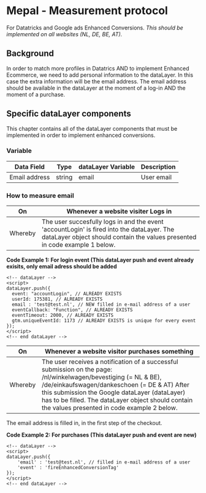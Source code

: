 # Mepal - Measurement protocol
For Datatricks and Google ads Enhanced Conversions. *This should be implemented on all websites (NL, DE, BE, AT).*

## Background
In order to match more profiles in Datatrics AND to implement Enhanced Ecommerce, we need to add personal information to the dataLayer. In this case the extra information will be the email address. The email address should be available in the dataLayer at the moment of a log-in AND the moment of a purchase.

## Specific dataLayer components
This chapter contains all of the dataLayer components that must be implemented in order to implement enhanced conversions.

### Variable
| Data Field | Type | dataLayer Variable | Description
| -------- | ------------- | ------------- | -------------|
| Email address | string | email | User email

### How to measure email

| On | Whenever a website visiter Logs in |
| -------- | ------------- |
| Whereby | The user succesfully logs in and the event 'accountLogin' is fired into the dataLayer. The dataLayer object should contain the values presented in code example 1 below.

**Code Example 1: For login event (This dataLayer push and event already exisits, only email adress should be added**
```
<!-- dataLayer -->
<script>
dataLayer.push({
  event: "accountLogin", // ALREADY EXISTS
  userId: 175381, // ALREADY EXISTS
  email : 'test@test.nl', // NEW filled in e-mail address of a user
  eventCallback: "Function", // ALREADY EXISTS
  eventTimeout: 2000, // ALREADY EXISTS 
  gtm.uniqueEventId: 1173 // ALREADY EXISTS is unique for every event       
});
</script>
<!-- end dataLayer -->
```

| On | Whenever a website visitor purchases something|
| -------- | ------------- |
| Whereby | The user receives a notification of a successful submission on the page: /nl/winkelwagen/bevestiging (= NL & BE), /de/einkaufswagen/dankeschoen (= DE & AT) After this submission the Google dataLayer (dataLayer) has to be filled. The dataLayer object should contain the values presented in code example 2 below.

The email address is filled in, in the first step of the checkout.

**Code Example 2: For purchases (This dataLayer push and event are new)**
```
<!-- dataLayer -->
<script>
dataLayer.push({
    'email' : 'test@test.nl', // filled in e-mail address of a user
    'event' : 'fireEnhancedConversionTag'          
});
</script>
<!-- end dataLayer -->
```

